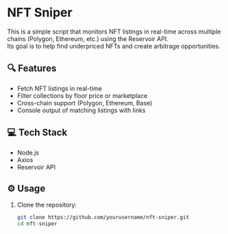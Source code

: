 # NFT Sniper

This is a simple script that monitors NFT listings in real-time across multiple chains (Polygon, Ethereum, etc.) using the Reservoir API.  
Its goal is to help find underpriced NFTs and create arbitrage opportunities.

## 🔍 Features

- Fetch NFT listings in real-time
- Filter collections by floor price or marketplace
- Cross-chain support (Polygon, Ethereum, Base)
- Console output of matching listings with links

## 💻 Tech Stack

- Node.js
- Axios
- Reservoir API

## ⚙️ Usage

1. Clone the repository:
   ```bash
   git clone https://github.com/yourusername/nft-sniper.git
   cd nft-sniper
